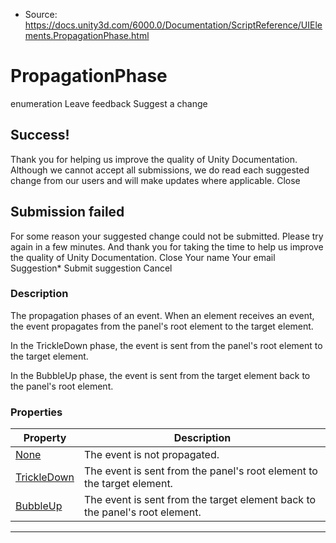 * Source: https://docs.unity3d.com/6000.0/Documentation/ScriptReference/UIElements.PropagationPhase.html

# PropagationPhase
enumeration
Leave feedback
Suggest a change
## Success!
Thank you for helping us improve the quality of Unity Documentation. Although we cannot accept all submissions, we do read each suggested change from our users and will make updates where applicable.
Close
## Submission failed
For some reason your suggested change could not be submitted. Please <a>try again</a> in a few minutes. And thank you for taking the time to help us improve the quality of Unity Documentation.
Close
Your name Your email Suggestion* Submit suggestion
Cancel
### Description
The propagation phases of an event. 
When an element receives an event, the event propagates from the panel's root element to the target element.  
  
In the TrickleDown phase, the event is sent from the panel's root element to the target element.  
  
In the BubbleUp phase, the event is sent from the target element back to the panel's root element. 
### Properties
Property | Description  
---|---  
[None](https://docs.unity3d.com/6000.0/Documentation/ScriptReference/UIElements.PropagationPhase.None.html) |  The event is not propagated.   
[TrickleDown](https://docs.unity3d.com/6000.0/Documentation/ScriptReference/UIElements.PropagationPhase.TrickleDown.html) |  The event is sent from the panel's root element to the target element.   
[BubbleUp](https://docs.unity3d.com/6000.0/Documentation/ScriptReference/UIElements.PropagationPhase.BubbleUp.html) |  The event is sent from the target element back to the panel's root element.   
* * *

